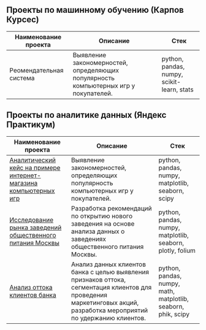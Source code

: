 ## Проекты по машинному обучению (Карпов Курсес)

| Наименование проекта | Описание | Стек |
|-----------|----------|----------|
| Реомендательная система | Выявление закономерностей, определяющих популярность компьютерных игр у покупателей. | python, pandas, numpy, scikit-learn, stats |



## Проекты по аналитике данных (Яндекс Практикум)

| Наименование проекта | Описание | Стек |
|----------|----------|----------|
| [Аналитический кейс на примере интернет-магазина компьютерных игр](https://github.com/ilyaapa/portfolio/tree/main/Computer%20Game%20Online%20Store) | Выявление закономерностей, определяющих популярность компьютерных игр у покупателей. | python, pandas, numpy, matplotlib, seaborn, scipy |
| [Исследование рынка заведений общественного питания Москвы](https://github.com/ilyaapa/portfolio/tree/main/Catering%20Research) | Разработка рекомендаций по открытию нового заведения на основе анализа данных о заведениях общественного питания Москвы. | python, pandas, numpy, matplotlib, seaborn, plotly, folium |
| [Анализ оттока клиентов банка](https://github.com/ilyaapa/portfolio/tree/main/Customer%20Churn) | Анализ данных клиентов банка с целью выявления признаков оттока, сегментация клиентов для проведения маркетинговых акций, разработка мероприятий по удержанию клиентов. | python, pandas, numpy, math, matplotlib, seaborn, phik, scipy |



